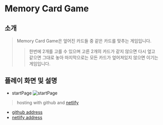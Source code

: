 # Memory Card Game
## 소개
> Memory Card Game은 엎어진 카드들 중 같은 카드를 맞추는 게임입니다.
>>한번에 2개를 고를 수 있으며 고른 2개의 카드가 같지 않으면 다시 엎고 같으면 그대로 놓아 마지막으로는 모든 카드가 엎어져있지 않으면 이기는 게임입니다.
## 플레이 화면 및 설명
* startPage
  ![startPage](https://user-images.githubusercontent.com/70316489/202115050-47dedbee-86cf-4de9-9098-9d4498e9db6c.png)

  

  
> hosting with github and [netlify](https://www.netlify.com/)
    <br/>
*    [github address](https://jnj3j3.github.io/htmlCssStudy/)
    <br/>
*    [netlify address](https://main--profound-beijinho-2ace0f.netlify.app/)

